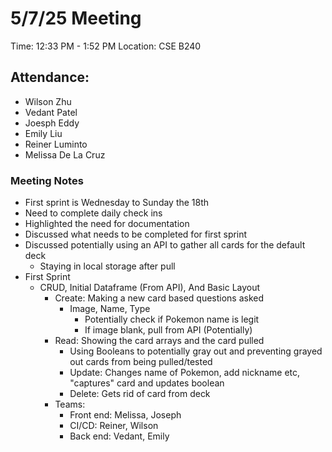 # 5/7/25 Meeting
Time: 12:33 PM - 1:52 PM
Location: CSE B240

## Attendance:
- Wilson Zhu
- Vedant Patel
- Joesph Eddy
- Emily Liu
- Reiner Luminto
- Melissa De La Cruz
### Meeting Notes
- First sprint is Wednesday to Sunday the 18th
- Need to complete daily check ins
- Highlighted the need for documentation
- Discussed what needs to be completed for first sprint
- Discussed potentially using an API to gather all cards for the default deck
  - Staying in local storage after pull
- First Sprint
  - CRUD, Initial Dataframe (From API), And Basic Layout
    - Create: Making a new card based questions asked
      - Image, Name, Type
        - Potentially check if Pokemon name is legit
        - If image blank, pull from API (Potentially)
    - Read: Showing the card arrays and the card pulled
      - Using Booleans to potentially gray out and preventing grayed out cards from being pulled/tested
      - Update: Changes name of Pokemon, add nickname etc, "captures" card and updates boolean
      - Delete: Gets rid of card from deck
    - Teams:
      - Front end: Melissa, Joseph
      - CI/CD: Reiner, Wilson
      - Back end: Vedant, Emily